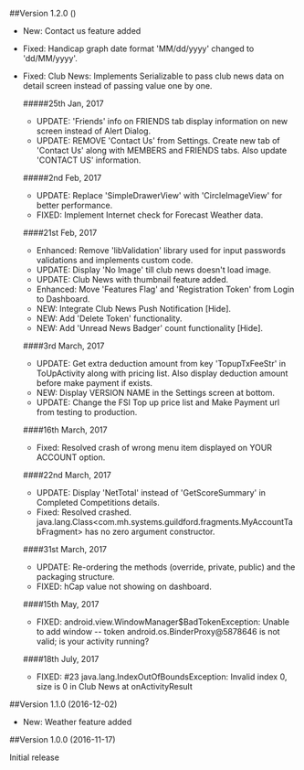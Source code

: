##Version 1.2.0 ()

- New: Contact us feature added
- Fixed: Handicap graph date format 'MM/dd/yyyy' changed to 'dd/MM/yyyy'.
- Fixed: Club News: Implements Serializable to pass club news data on detail screen instead of passing value one by one.

   #####25th Jan, 2017
    - UPDATE: 'Friends' info on FRIENDS tab display information on new screen instead of Alert Dialog.
    - UPDATE: REMOVE 'Contact Us' from Settings. Create new tab of 'Contact Us' along with MEMBERS and FRIENDS tabs. Also update 'CONTACT US' information.

    #####2nd Feb, 2017
    - UPDATE: Replace 'SimpleDrawerView' with 'CircleImageView' for better performance.
    - FIXED: Implement Internet check for Forecast Weather data.

    ####21st Feb, 2017
    - Enhanced: Remove 'libValidation' library used for input passwords validations and implements custom code.
    - UPDATE: Display 'No Image' till club news doesn't load image.
    - UPDATE: Club News with thumbnail feature added.
    - Enhanced: Move 'Features Flag' and 'Registration Token' from Login to Dashboard.
    - NEW: Integrate Club News Push Notification [Hide].
    - NEW: Add 'Delete Token' functionality.
    - NEW: Add 'Unread News Badger' count functionality [Hide].

	####3rd March, 2017
     - UPDATE: Get extra deduction amount from key 'TopupTxFeeStr' in ToUpActivity along with pricing list. Also display deduction amount before make payment if exists.
     - NEW: Display VERSION NAME in the Settings screen at bottom.
	 - UPDATE: Change the FSI Top up price list and Make Payment url from testing to production.

   ####16th March, 2017
    - Fixed: Resolved crash of wrong menu item displayed on YOUR ACCOUNT option.

   ####22nd March, 2017
   - UPDATE: Display 'NetTotal' instead of 'GetScoreSummary' in Completed Competitions details.
   - Fixed: Resolved crashed. java.lang.Class<com.mh.systems.guildford.fragments.MyAccountTabFragment> has no zero argument constructor.
 
   ####31st March, 2017
   - UPDATE: Re-ordering the methods (override, private, public) and the packaging structure.
   - FIXED: hCap value not showing on dashboard.
   
   ####15th May, 2017
   - FIXED: android.view.WindowManager$BadTokenException: Unable to add window -- token android.os.BinderProxy@5878646 is not valid; is your activity running?
 
   ####18th July, 2017
   - FIXED: #23 java.lang.IndexOutOfBoundsException: Invalid index 0, size is 0 in Club News at onActivityResult
 
##Version 1.1.0 (2016-12-02)

- New: Weather feature added

##Version 1.0.0 (2016-11-17)

Initial release